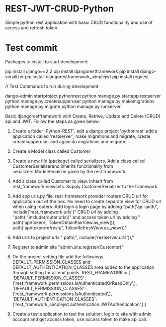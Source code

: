 # REST-JWT-CRUD-Python
Simple python rest application with basic CRUD functionality and use of access and refresh token.

# Test commit
Packages to install to start development:

pip install django==2.2
pip install djangorestframework
pip install django-serializer
pip install djangorestframework_simplejwt
pip install request

// Test
Commands to run during development:

dango-admin startproject pythonrest
python manage.py startapp restserver
python manage.py createsupperuser
python manage.py makemigrations
python manage.py migrate
python manage.py runserver


Basic djangorestframework with Create, Retrive, Update and Delete (CRUD) api and JWT. Follow the steps as given below:

1. Create a folder 'Python-REST', add a django project 'pythonrest' add a application called 'restserver', make migrations and migrate, create createsupperuser and again do migrations and migrate.

2. Create a Model class called Customer 

3. Create a new file (package) called serializers. Add a class called CustomerSerializerand inherits functionality from serializers.ModelSerializer given by the rest framework.

4. Add a class called Customer to view. Inherit from rest_framework.viewsets. Supply CustomerSerializer to the framework.

5. Add app urls.py file.  rest_framework provider routers CRUD url for application out of the box. No need to create separate view for CRUD url when using routers. Add login a login page by adding  "path('api-auth/', include('rest_framework.urls')"  CRUD url by adding "path('',include(router.urls))" and access token url by  adding " path('api/token/', TokenObtainPairView.as_view()), path('api/token/refresh/', TokenRefreshView.as_view())" 


6. Add urls to project urls " path('', include('restserver.urls')),"
7. Register to admin site "admin.site.register(Customer)"

8. On the project setting file add the followings
 DEFAULT_PERMISSION_CLASSES  and DEFAULT_AUTHENTICATION_CLASSES area added to the application
 through setting for all end points.
REST_FRAMEWORK = {
    'DEFAULT_PERMISSION_CLASSES' : ('rest_framework.permissions.IsAuthenticatedOrReadOnly',),
    'DEFAULT_PERMISSION_CLASSES' : ('rest_framework.permissions.IsAuthenticated',),
    'DEFAULT_AUTHENTICATION_CLASSES': ('rest_framework_simplejwt.authentication.JWTAuthentication',)
}

9. Create a test application to test the solution, login to site with admin account and get access token, use access token to make api call.

